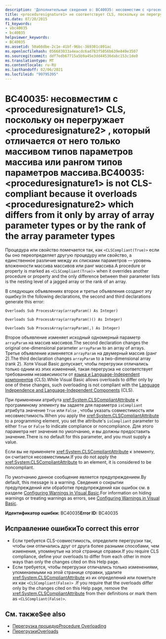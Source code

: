 ```yaml
---
description: 'Дополнительные сведения о: BC40035: несовместим с <proceduresignature1> CLS, так как он перегружает <proceduresignature2> , который отличается от него только массивом типов параметров массива или рангом типов параметров массива.'
title: <proceduresignature1> не соответствует CLS, поскольку он перегружает <proceduresignature2>, который отличается от него только массивом типов параметров или рангом типов параметра массива
ms.date: 07/20/2015
f1_keywords:
- vbc40035
- bc40035
helpviewer_keywords:
- BC40035
ms.assetid: 50a66dbe-2c1e-41bf-96bc-369301c891ac
ms.openlocfilehash: 056683033a4eacdc6ad783f5056b639e849e3507
ms.sourcegitcommit: ddf7edb67715a5b9a45e3dd44536dabc153c1de0
ms.translationtype: MT
ms.contentlocale: ru-RU
ms.lasthandoff: 02/06/2021
ms.locfileid: "99795395"
---
```

# <a name="bc40035-proceduresignature1-is-not-cls-compliant-because-it-overloads-proceduresignature2-which-differs-from-it-only-by-array-of-array-parameter-types-or-by-the-rank-of-the-array-parameter-types"></a><span data-ttu-id="14fa0-103">BC40035: несовместим с \<proceduresignature1> CLS, поскольку он перегружает \<proceduresignature2> , который отличается от него только массивом типов параметров массива или рангом типов параметров массива.</span><span class="sxs-lookup"><span data-stu-id="14fa0-103">BC40035: \<proceduresignature1> is not CLS-compliant because it overloads \<proceduresignature2> which differs from it only by array of array parameter types or by the rank of the array parameter types</span></span>

<span data-ttu-id="14fa0-104">Процедура или свойство помечается так, как `<CLSCompliant(True)>` если бы оно переопределяет другую процедуру или свойство, а единственное различие между их списками параметров — уровень вложенности массива массивов или ранг массива.</span><span class="sxs-lookup"><span data-stu-id="14fa0-104">A procedure or property is marked as `<CLSCompliant(True)>` when it overrides another procedure or property and the only difference between their parameter lists is the nesting level of a jagged array or the rank of an array.</span></span>

 <span data-ttu-id="14fa0-105">В следующих объявлениях второе и третье объявления создают эту ошибку:</span><span class="sxs-lookup"><span data-stu-id="14fa0-105">In the following declarations, the second and third declarations generate this error:</span></span>

 `Overloads Sub ProcessArray(arrayParam() As Integer)`

 `Overloads Sub ProcessArray(arrayParam()() As Integer)`

 `Overloads Sub ProcessArray(arrayParam(,) As Integer)`

 <span data-ttu-id="14fa0-106">Второе объявление изменяет исходный одномерный параметр `arrayParam` на массив массивов.</span><span class="sxs-lookup"><span data-stu-id="14fa0-106">The second declaration changes the original one-dimensional parameter `arrayParam` to an array of arrays.</span></span> <span data-ttu-id="14fa0-107">Третье объявление изменяется `arrayParam` на двумерный массив (ранг 2).</span><span class="sxs-lookup"><span data-stu-id="14fa0-107">The third declaration changes `arrayParam` to a two-dimensional array (rank 2).</span></span> <span data-ttu-id="14fa0-108">Хотя Visual Basic допускает, чтобы перегрузки отличались только одним из этих изменений, такая перегрузка не соответствует требованиям независимости от [языка и Language-Independent компонентов](../../../standard/language-independence-and-language-independent-components.md) (CLS).</span><span class="sxs-lookup"><span data-stu-id="14fa0-108">While Visual Basic allows overloads to differ only by one of these changes, such overloading is not compliant with the [Language Independence and Language-Independent Components](../../../standard/language-independence-and-language-independent-components.md) (CLS).</span></span>

 <span data-ttu-id="14fa0-109">При применении атрибута <xref:System.CLSCompliantAttribute> к программному элементу вы задаете для параметра `isCompliant` атрибута значение `True` или `False` , чтобы указать совместимость или несовместимость.</span><span class="sxs-lookup"><span data-stu-id="14fa0-109">When you apply the <xref:System.CLSCompliantAttribute> to a programming element, you set the attribute's `isCompliant` parameter to either `True` or `False` to indicate compliance or noncompliance.</span></span> <span data-ttu-id="14fa0-110">Для этого параметра нет значения по умолчанию, и вы должны предоставить значение.</span><span class="sxs-lookup"><span data-stu-id="14fa0-110">There is no default for this parameter, and you must supply a value.</span></span>

 <span data-ttu-id="14fa0-111">Если вы не применяете <xref:System.CLSCompliantAttribute> к элементу, он считается несовместимым.</span><span class="sxs-lookup"><span data-stu-id="14fa0-111">If you do not apply the <xref:System.CLSCompliantAttribute> to an element, it is considered to be noncompliant.</span></span>

 <span data-ttu-id="14fa0-112">По умолчанию данное сообщение является предупреждением.</span><span class="sxs-lookup"><span data-stu-id="14fa0-112">By default, this message is a warning.</span></span> <span data-ttu-id="14fa0-113">Сведения о сокрытии предупреждений или обработке предупреждений как ошибок см. в разделе [Configuring Warnings in Visual Basic](/visualstudio/ide/configuring-warnings-in-visual-basic).</span><span class="sxs-lookup"><span data-stu-id="14fa0-113">For information on hiding warnings or treating warnings as errors, see [Configuring Warnings in Visual Basic](/visualstudio/ide/configuring-warnings-in-visual-basic).</span></span>

 <span data-ttu-id="14fa0-114">**Идентификатор ошибки:** BC40035</span><span class="sxs-lookup"><span data-stu-id="14fa0-114">**Error ID:** BC40035</span></span>

## <a name="to-correct-this-error"></a><span data-ttu-id="14fa0-115">Исправление ошибки</span><span class="sxs-lookup"><span data-stu-id="14fa0-115">To correct this error</span></span>

- <span data-ttu-id="14fa0-116">Если требуется CLS-совместимость, определите перегрузки так, чтобы они отличались друг от друга более разными способами, чем изменения, упомянутые на этой странице справки.</span><span class="sxs-lookup"><span data-stu-id="14fa0-116">If you require CLS compliance, define your overloads to differ from each other in more ways than only the changes cited on this Help page.</span></span>
- <span data-ttu-id="14fa0-117">Если требуется, чтобы перегрузки отличались только изменениями, упоминаемыми на этой странице справки, удалите <xref:System.CLSCompliantAttribute> из их определений или пометьте их как `<CLSCompliant(False)>` .</span><span class="sxs-lookup"><span data-stu-id="14fa0-117">If you require that the overloads differ only by the changes cited on this Help page, remove the <xref:System.CLSCompliantAttribute> from their definitions or mark them as `<CLSCompliant(False)>`.</span></span>

## <a name="see-also"></a><span data-ttu-id="14fa0-118">См. также</span><span class="sxs-lookup"><span data-stu-id="14fa0-118">See also</span></span>

- [<span data-ttu-id="14fa0-119">Перегрузка процедур</span><span class="sxs-lookup"><span data-stu-id="14fa0-119">Procedure Overloading</span></span>](../../programming-guide/language-features/procedures/procedure-overloading.md)
- [<span data-ttu-id="14fa0-120">Перегрузки</span><span class="sxs-lookup"><span data-stu-id="14fa0-120">Overloads</span></span>](../modifiers/overloads.md)
